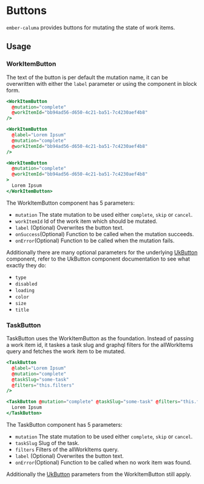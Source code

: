 # Buttons

`ember-caluma` provides buttons for mutating the state of work items.

## Usage

### WorkItemButton

The text of the button is per default the mutation name, it can be overwritten with either the `label` parameter or using the component in block form.

```hbs
<WorkItemButton
  @mutation="complete"
  @workItemId="bb94ad56-d650-4c21-ba51-7c4230aef4b8"
/>

<WorkItemButton
  @label="Lorem Ipsum"
  @mutation="complete"
  @workItemId="bb94ad56-d650-4c21-ba51-7c4230aef4b8"
/>

<WorkItemButton
  @mutation="complete"
  @workItemId="bb94ad56-d650-4c21-ba51-7c4230aef4b8"
>
  Lorem Ipsum
</WorkItemButton>
```

The WorkItemButton component has 5 parameters:

- `mutation` The state mutation to be used either `complete`, `skip` or `cancel`.
- `workItemId` Id of the work item which should be mutated.
- `label` (Optional) Overwrites the button text.
- `onSuccess`(Optional) Function to be called when the mutation succeeds.
- `onError`(Optional) Function to be called when the mutation fails.

Additionally there are many optional parameters for the underlying [UkButton](https://adfinis-sygroup.github.io/ember-uikit/#/docs/components/button) component, refer to the UkButton component documentation to see what exactly they do:

- `type`
- `disabled`
- `loading`
- `color`
- `size`
- `title`

### TaskButton

TaskButton uses the WorkItemButton as the foundation. Instead of passing a work item id, it taskes a task slug and graphql filters for the allWorkItems query and fetches the work item to be mutated.

```hbs
<TaskButton
  @label="Lorem Ipsum"
  @mutation="complete"
  @taskSlug="some-task"
  @filters="this.filters"
/>

<TaskButton @mutation="complete" @taskSlug="some-task" @filters="this.filters">
  Lorem Ipsum
</TaskButton>
```

The TaskButton component has 5 parameters:

- `mutation` The state mutation to be used either `complete`, `skip` or `cancel`.
- `taskSlug` Slug of the task.
- `filters` Filters of the allWorkItems query.
- `label` (Optional) Overwrites the button text.
- `onError`(Optional) Function to be called when no work item was found.

Additionally the [UkButton](https://adfinis-sygroup.github.io/ember-uikit/#/docs/components/button) parameters from the WorkItemButton still apply.
